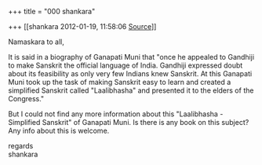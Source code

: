 +++
title = "000 shankara"

+++
[[shankara	2012-01-19, 11:58:06 [Source](https://groups.google.com/g/samskrita/c/B_y_BFGLYDY)]]



Namaskara to all,

  

It is said in a biography of Ganapati Muni that "once he appealed to Gandhiji to make Sanskrit the official language of India. Gandhiji expressed doubt about its feasibility as only very few Indians knew Sanskrit. At this Ganapati Muni took up the task of making Sanskrit easy to learn and created a simplified Sanskrit called "Laalibhasha" and presented it to the elders of the Congress."

  

But I could not find any more information about this "Laalibhasha - Simplified Sanskrit" of Ganapati Muni. Is there is any book on this subject? Any info about this is welcome.  



regards  
shankara

